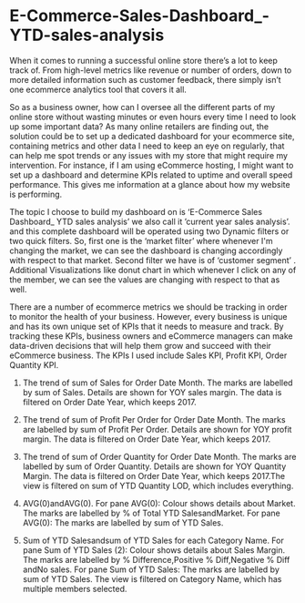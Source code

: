 # E-Commerce-Sales-Dashboard_-YTD-sales-analysis
When it comes to running a successful online store there’s a lot to keep track of. From high-level metrics like revenue or number of orders, down to more detailed information such as customer feedback, there simply isn’t one ecommerce analytics tool that covers it all.

So as a business owner, how can I oversee all the different parts of my online store without wasting minutes or even hours every time I need to look up some important data? As many online retailers are finding out, the solution could be to set up a dedicated dashboard for your ecommerce site, containing metrics and other data I need to keep an eye on regularly, that can help me spot trends or any issues with my store that might require my intervention. For instance, if I am using eCommerce hosting, I might want to set up a dashboard and determine KPIs related to uptime and overall speed performance. This gives me information at a glance about how my website is performing.  

The topic I choose to build my dashboard on is ‘E-Commerce Sales Dashboard_ YTD sales analysis’ we also call it ’current year sales analysis’. and this complete dashboard will be operated using two Dynamic filters or two quick filters. So, first one is the ‘market filter’ where whenever I'm changing the market, we can see the dashboard is changing accordingly with respect to that market. Second filter we have is of ‘customer segment’ . Additional Visualizations like donut chart in which whenever I click on any of the member, we can see the values are changing with respect to that as well.

There are a number of ecommerce metrics we should be tracking in order to monitor the health of your business. However, every business is unique and has its own unique set of KPIs that it needs to measure and track. By tracking these KPIs, business owners and eCommerce managers can make data-driven decisions that will help them grow and succeed with their eCommerce business. The KPIs I used include Sales KPI, Profit KPI, Order Quantity KPI.





1.	The trend of sum of Sales for Order Date Month. The marks are labelled by sum of Sales. Details are shown for YOY sales margin. The data is filtered on Order Date Year, which keeps 2017.
 

2.	The trend of sum of Profit Per Order for Order Date Month. The marks are labelled by sum of Profit Per Order. Details are shown for YOY profit margin. The data is filtered on Order Date Year, which keeps 2017.
 

3.	The trend of sum of Order Quantity for Order Date Month. The marks are labelled by sum of Order Quantity. Details are shown for YOY Quantity Margin. The data is filtered on Order Date Year, which keeps 2017.The view is filtered on sum of YTD Quantity LOD, which includes everything.
 

4.	AVG(0)andAVG(0). For pane AVG(0): Colour shows details about Market. The marks are labelled by % of Total YTD SalesandMarket. For pane AVG(0): The marks are labelled by sum of YTD Sales.
 
5.	Sum of YTD Salesandsum of YTD Sales for each Category Name. For pane Sum of YTD Sales (2): Colour shows details about Sales Margin. The marks are labelled by % Difference,Positive % Diff,Negative % Diff andNo sales. For pane Sum of YTD Sales: The marks are labelled by sum of YTD Sales. The view is filtered on Category Name, which has multiple members selected.
 

